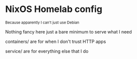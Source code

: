 # NixOS Homelab config
<sub>Because apparently I can't just use Debian</sub>

Nothing fancy here just a bare minimum to serve what I need

containers/ are for when I don't trust HTTP apps

service/ are for everything else that I do
